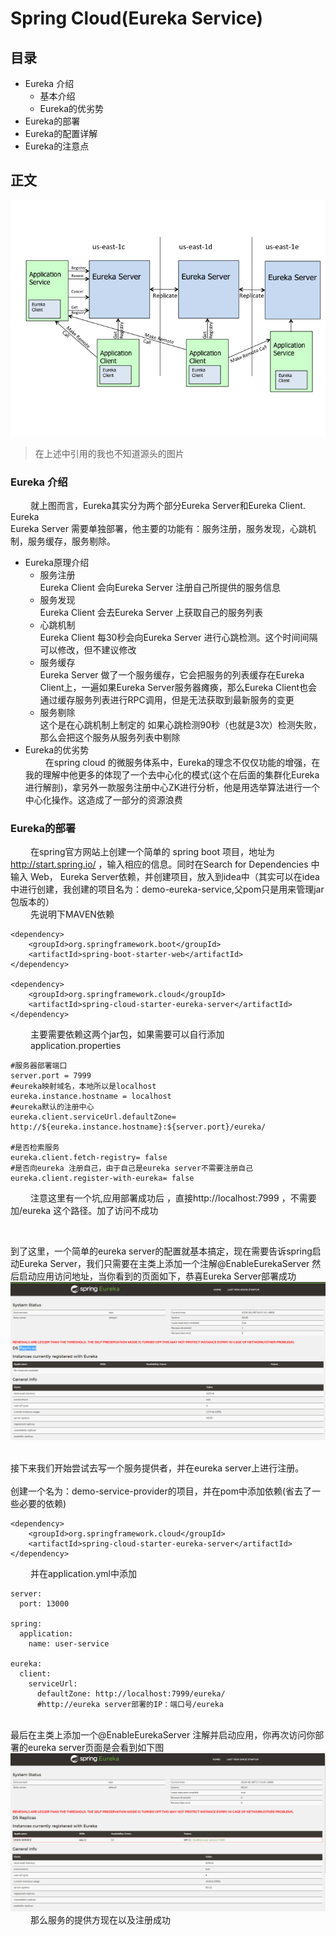 # Spring Cloud(Eureka Service)

##  目录
- Eureka 介绍
    - 基本介绍
    - Eureka的优劣势
- Eureka的部署
- Eureka的配置详解
- Eureka的注意点

## 正文

 ![image](image/eureka_architecture.png)


>在上述中引用的我也不知道源头的图片
### Eureka 介绍
&emsp;&emsp;
就上图而言，Eureka其实分为两个部分Eureka Server和Eureka Client.
Eureka  
Eureka Server 需要单独部署，他主要的功能有：服务注册，服务发现，心跳机制，服务缓存，服务剔除。  
- Eureka原理介绍
    - 服务注册  
    Eureka Client 会向Eureka Server 注册自己所提供的服务信息
    - 服务发现  
    Eureka Client 会去Eureka Server 上获取自己的服务列表
    - 心跳机制  
    Eureka Client 每30秒会向Eureka Server 进行心跳检测。这个时间间隔可以修改，但不建议修改
    - 服务缓存  
    Eureka Server 做了一个服务缓存，它会把服务的列表缓存在Eureka Client上，一遍如果Eureka Server服务器瘫痪，那么Eureka Client也会通过缓存服务列表进行RPC调用，但是无法获取到最新服务的变更
    - 服务剔除  
    这个是在心跳机制上制定的  如果心跳检测90秒（也就是3次）检测失败，那么会把这个服务从服务列表中剔除
-  Eureka的优劣势  
&emsp;&emsp;
在spring cloud 的微服务体系中，Eureka的理念不仅仅功能的增强，在我的理解中他更多的体现了一个去中心化的模式(这个在后面的集群化Eureka进行解剖)，拿另外一款服务注册中心ZK进行分析，他是用选举算法进行一个中心化操作。这造成了一部分的资源浪费

### Eureka的部署  
&emsp;&emsp;
在spring官方网站上创建一个简单的 spring boot 项目，地址为 http://start.spring.io/  ，输入相应的信息。同时在Search for Dependencies 中输入 Web， Eureka Server依赖，并创建项目，放入到idea中（其实可以在idea中进行创建，我创建的项目名为：demo-eureka-service,父pom只是用来管理jar包版本的）  
&emsp;&emsp;
先说明下MAVEN依赖
```
<dependency>
    <groupId>org.springframework.boot</groupId>
    <artifactId>spring-boot-starter-web</artifactId>
</dependency>

<dependency>
    <groupId>org.springframework.cloud</groupId>
    <artifactId>spring-cloud-starter-eureka-server</artifactId>
</dependency>  
```
&emsp;&emsp;
主要需要依赖这两个jar包，如果需要可以自行添加  
&emsp;&emsp;
application.properties
```
#服务器部署端口
server.port = 7999
#eureka映射域名，本地所以是localhost
eureka.instance.hostname = localhost
#eureka默认的注册中心
eureka.client.serviceUrl.defaultZone= http://${eureka.instance.hostname}:${server.port}/eureka/

#是否检索服务
eureka.client.fetch-registry= false
#是否向eureka 注册自己，由于自己是eureka server不需要注册自己
eureka.client.register-with-eureka= false
```

&emsp;&emsp;
注意这里有一个坑,应用部署成功后 ，直接http://localhost:7999 ，不需要加/eureka 这个路径。加了访问不成功

&emsp;&emsp;

到了这里，一个简单的eureka server的配置就基本搞定，现在需要告诉spring启动Eureka Server，我们只需要在主类上添加一个注解@EnableEurekaServer 然后启动应用访问地址，当你看到的页面如下，恭喜Eureka Server部署成功
![image](image\eureka_server_html.png)

&emsp;&emsp;  
接下来我们开始尝试去写一个服务提供者，并在eureka server上进行注册。  
&emsp;&emsp;  
创建一个名为：demo-service-provider的项目，并在pom中添加依赖(省去了一些必要的依赖)
```
<dependency>
    <groupId>org.springframework.cloud</groupId>
    <artifactId>spring-cloud-starter-eureka-server</artifactId>
</dependency>
```
&emsp;&emsp;
并在application.yml中添加
```
server:
  port: 13000
  
spring:
  application:
    name: user-service
  
eureka:
  client:
    serviceUrl:
      defaultZone: http://localhost:7999/eureka/ 
      #http://eureka server部署的IP：端口号/eureka
```
&emsp;&emsp;  
最后在主类上添加一个@EnableEurekaServer 注解并启动应用，你再次访问你部署的eureka server页面是会看到如下图
![image](image\eureka_server_register.png)
&emsp;&emsp;
那么服务的提供方现在以及注册成功
